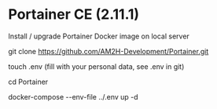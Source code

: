 # Portainer CE (2.11.1)
Install / upgrade Portainer Docker image on local server

git clone https://github.com/AM2H-Development/Portainer.git

touch .env (fill with your personal data, see .env in git)

cd Portainer

docker-compose --env-file ../.env up -d

